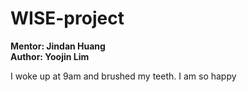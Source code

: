 # WISE-project 
**Mentor: Jindan Huang  
Author: Yoojin Lim** 

I woke up at 9am and brushed my teeth. I am so happy  

